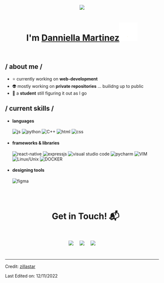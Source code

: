 <p align="center">
  <img src="https://miro.medium.com/max/2048/1*OohqW5DGh9CQS4hLY5FXzA.png" height="230"/>
</p>

<h1 align="center">I'm <a href="https://github.com/danniemtz">Danniella Martinez<a><img src="https://github.com/Kathryn-Jie/Kathryn-Jie/blob/main/wave.gif" width="60px"/></h1>
<Br>


<h2> / about me /</h2>
  
- ⭐ currently working on **web-development**
- 👽 mostly working on **private repositories** ... builidng up to public
- 👾 a **student** still figuring it out as I go
  
<h2> / current skills / </h2>
  
- <h4> languages </h4>
  <img src = "https://img.shields.io/badge/JavaScript-323330?style=for-the-badge&logo=javascript&logoColor=F7DF1E" alt = "js" />
  <img src = "https://img.shields.io/badge/python-3670A0?style=for-the-badge&logo=python&logoColor=ffdd54" alt = "python"/>
   <img src = "https://img.shields.io/badge/-C++-blue?logo=cplusplus" alt = "C++"/>
  <img src = "https://img.shields.io/badge/HTML5-E34F26?style=for-the-badge&logo=html5&logoColor=white" alt = "html" />
  <img src = "https://img.shields.io/badge/CSS3-1572B6?style=for-the-badge&logo=css3&logoColor=white" alt = "css" />
  
- <h4> frameworks & libraries </h4>
  <img src = "https://img.shields.io/badge/react_native-%2320232a.svg?style=for-the-badge&logo=react&logoColor=%2361DAFB" alt = "react-native" />
  <img src = "https://img.shields.io/badge/express.js-%23404d59.svg?style=for-the-badge&logo=express&logoColor=%2361DAFB" alt = "expressjs" />
  <img src = "https://img.shields.io/badge/Visual%20Studio%20Code-007ACC?logo=visualstudiocode&logoColor=fff&style=plastic" alt = "visual studio code" />
  <img src = "https://img.shields.io/badge/PyCharm-000000?logo=PyCharm&logoColor=white" alt = "pycharm" />
  <img src = "https://shields.io/badge/-Vim-93f6ef?logo=vim" alt = "VIM" />
  <img src = "https://img.shields.io/badge/Linux-FCC624?style=for-the-badge&logo=linux&logoColor=black" alt = "Linux/Unix" />
    <img src = "https://img.shields.io/badge/Docker-2496ED?logo=docker&logoColor=white&style=for-the-badge" alt = "DOCKER"/>
  
- <h4> designing tools </h4>
  <img src = "https://img.shields.io/badge/figma-%23F24E1E.svg?style=for-the-badge&logo=figma&logoColor=white" alt = "figma" />
  
  </br></br>

  <h1 align="center">Get in Touch! 📬</h1>
<Br>
<p align="center">
<a href="https://www.linkedin.com/in/danniella-martinez-858844256" target="blank"><img align="center" src="https://img.shields.io/badge/Danniella-Martinez-0077B5?style=for-the-badge&logo=linkedin&logoColor=white" /></a> &nbsp;&nbsp;&nbsp;  <a href="mailto:danniellamartinez491@gmail.com" target="blank"><img align="center" src="https://img.shields.io/badge/danniellamartinez491@gmail.com@gmail.com-D14836?style=for-the-badge&logo=gmail&logoColor=white" /></a>    &nbsp;&nbsp;&nbsp;       <a href="https://www.github.com/danniemtz" target="blank"><img align="center" src="https://img.shields.io/badge/danniemtz-100000?style=for-the-badge&logo=github&logoColor=white" /></a>
</p>
  
<Br>

------
Credit: [zillastar](https://github.com/zillastar)

Last Edited on: 12/11/2022

